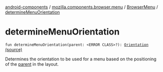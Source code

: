 [android-components](../../index.md) / [mozilla.components.browser.menu](../index.md) / [BrowserMenu](index.md) / [determineMenuOrientation](./determine-menu-orientation.md)

# determineMenuOrientation

`fun determineMenuOrientation(parent: <ERROR CLASS>?): `[`Orientation`](-orientation/index.md) [(source)](https://github.com/mozilla-mobile/android-components/blob/master/components/browser/menu/src/main/java/mozilla/components/browser/menu/BrowserMenu.kt#L114)

Determines the orientation to be used for a menu based on the positioning of the [parent](determine-menu-orientation.md#mozilla.components.browser.menu.BrowserMenu.Companion$determineMenuOrientation()/parent) in the layout.

